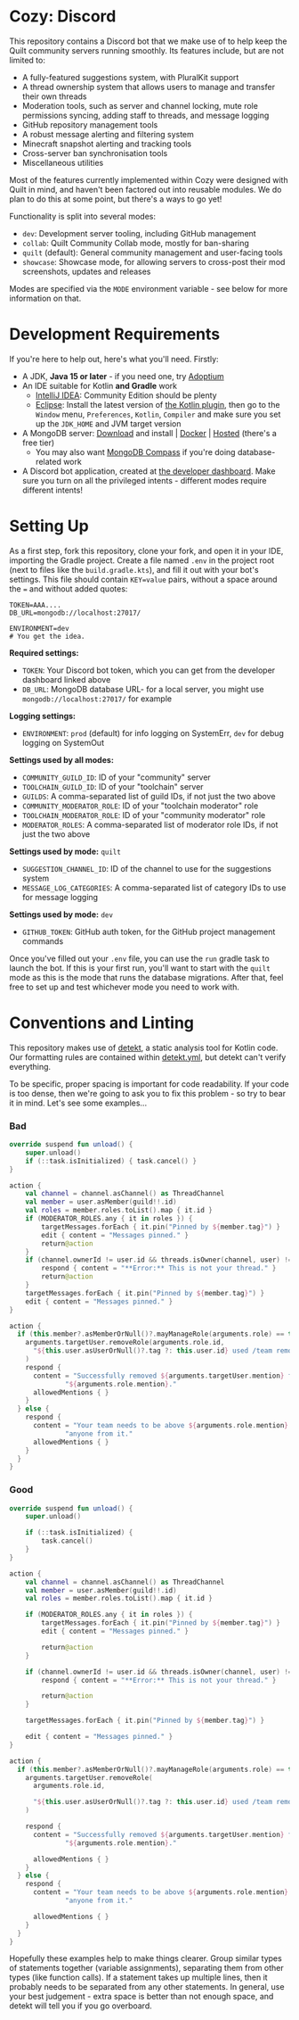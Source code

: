 # Cozy: Discord

This repository contains a Discord bot that we make use of to help keep the Quilt community servers running smoothly.
Its features include, but are not limited to:

* A fully-featured suggestions system, with PluralKit support
* A thread ownership system that allows users to manage and transfer their own threads
* Moderation tools, such as server and channel locking, mute role permissions syncing, adding staff to threads, and message logging
* GitHub repository management tools
* A robust message alerting and filtering system
* Minecraft snapshot alerting and tracking tools
* Cross-server ban synchronisation tools
* Miscellaneous utilities

Most of the features currently implemented within Cozy were designed with Quilt in mind, and haven't been factored out
into reusable modules. We do plan to do this at some point, but there's a ways to go yet!

Functionality is split into several modes:

* `dev`: Development server tooling, including GitHub management
* `collab`: Quilt Community Collab mode, mostly for ban-sharing
* `quilt` (default): General community management and user-facing tools
* `showcase`: Showcase mode, for allowing servers to cross-post their mod screenshots, updates and releases

Modes are specified via the `MODE` environment variable - see below for more information on that.

# Development Requirements

If you're here to help out, here's what you'll need. Firstly:

* A JDK, **Java 15 or later** - if you need one, try [Adoptium](https://adoptium.net/)
* An IDE suitable for Kotlin **and Gradle** work
  * [IntelliJ IDEA](https://www.jetbrains.com/idea/): Community Edition should be plenty
  * [Eclipse](https://www.eclipse.org/ide/): Install the latest version of [the Kotlin plugin](https://marketplace.eclipse.org/content/kotlin-plugin-eclipse), then go to the `Window` menu, `Preferences`, `Kotlin`, `Compiler` and make sure you set up the `JDK_HOME` and JVM target version
* A MongoDB server: [Download](https://www.mongodb.com/try/download/community) and install | [Docker](https://hub.docker.com/_/mongo) | [Hosted](https://www.mongodb.com/atlas/database) (there's a free tier)
  * You may also want [MongoDB Compass](https://www.mongodb.com/products/compass) if you're doing database-related work
* A Discord bot application, created at [the developer dashboard](https://discord.com/developers/applications). Make sure you turn on all the privileged intents - different modes require different intents!

# Setting Up

As a first step, fork this repository, clone your fork, and open it in your IDE, importing the Gradle project. Create
a file named `.env` in the project root (next to files like the `build.gradle.kts`), and fill it out with your bot's
settings. This file should contain `KEY=value` pairs, without a space around the `=` and without added quotes:

```dotenv
TOKEN=AAA....
DB_URL=mongodb://localhost:27017/

ENVIRONMENT=dev
# You get the idea.
```

**Required settings:**
* `TOKEN`: Your Discord bot token, which you can get from the developer dashboard linked above
* `DB_URL`: MongoDB database URL- for a local server, you might use `mongodb://localhost:27017/` for example

**Logging settings:**
* `ENVIRONMENT`: `prod` (default) for info logging on SystemErr, `dev` for debug logging on SystemOut
 
**Settings used by all modes:**
* `COMMUNITY_GUILD_ID`: ID of your "community" server
* `TOOLCHAIN_GUILD_ID`: ID of your "toolchain" server
* `GUILDS`: A comma-separated list of guild IDs, if not just the two above
* `COMMUNITY_MODERATOR_ROLE`: ID of your "toolchain moderator" role
* `TOOLCHAIN_MODERATOR_ROLE`: ID of your "community moderator" role
* `MODERATOR_ROLES`: A comma-separated list of moderator role IDs, if not just the two above

**Settings used by mode:** `quilt`
* `SUGGESTION_CHANNEL_ID`: ID of the channel to use for the suggestions system
* `MESSAGE_LOG_CATEGORIES`: A comma-separated list of category IDs to use for message logging

**Settings used by mode:** `dev`
* `GITHUB_TOKEN`: GitHub auth token, for the GitHub project management commands

Once you've filled out your `.env` file, you can use the `run` gradle task to launch the bot. If this is your first
run, you'll want to start with the `quilt` mode as this is the mode that runs the database migrations. After that,
feel free to set up and test whichever mode you need to work with.

# Conventions and Linting

This repository makes use of [detekt](https://detekt.github.io/detekt/), a static analysis tool for Kotlin code. Our
formatting rules are contained within [detekt.yml](detekt.yml), but detekt can't verify everything.

To be specific, proper spacing is important for code readability. If your code is too dense, then we're going to ask
you to fix this problem - so try to bear it in mind. Let's see some examples...

### Bad

```kotlin
override suspend fun unload() {
    super.unload()
    if (::task.isInitialized) { task.cancel() }
}
```

```kotlin
action {
    val channel = channel.asChannel() as ThreadChannel
    val member = user.asMember(guild!!.id)
    val roles = member.roles.toList().map { it.id }
    if (MODERATOR_ROLES.any { it in roles }) {
        targetMessages.forEach { it.pin("Pinned by ${member.tag}") }
        edit { content = "Messages pinned." }
        return@action
    }
    if (channel.ownerId != user.id && threads.isOwner(channel, user) != true) {
        respond { content = "**Error:** This is not your thread." }
        return@action
    }
    targetMessages.forEach { it.pin("Pinned by ${member.tag}") }
    edit { content = "Messages pinned." }
}
```

```kotlin
action {
  if (this.member?.asMemberOrNull()?.mayManageRole(arguments.role) == true) {
    arguments.targetUser.removeRole(arguments.role.id,
      "${this.user.asUserOrNull()?.tag ?: this.user.id} used /team remove"
    )
    respond {
      content = "Successfully removed ${arguments.targetUser.mention} from " +
              "${arguments.role.mention}."
      allowedMentions { }
    }
  } else {
    respond {
      content = "Your team needs to be above ${arguments.role.mention} in order to remove " +
              "anyone from it."
      allowedMentions { }
    }
  }
}
```

### Good

```kotlin
override suspend fun unload() {
    super.unload()

    if (::task.isInitialized) {
        task.cancel()
    }
}
```

```kotlin
action {
    val channel = channel.asChannel() as ThreadChannel
    val member = user.asMember(guild!!.id)
    val roles = member.roles.toList().map { it.id }

    if (MODERATOR_ROLES.any { it in roles }) {
        targetMessages.forEach { it.pin("Pinned by ${member.tag}") }
        edit { content = "Messages pinned." }

        return@action
    }

    if (channel.ownerId != user.id && threads.isOwner(channel, user) != true) {
        respond { content = "**Error:** This is not your thread." }

        return@action
    }

    targetMessages.forEach { it.pin("Pinned by ${member.tag}") }

    edit { content = "Messages pinned." }
}
```

```kotlin
action {
  if (this.member?.asMemberOrNull()?.mayManageRole(arguments.role) == true) {
    arguments.targetUser.removeRole(
      arguments.role.id,

      "${this.user.asUserOrNull()?.tag ?: this.user.id} used /team remove"
    )

    respond {
      content = "Successfully removed ${arguments.targetUser.mention} from " +
              "${arguments.role.mention}."

      allowedMentions { }
    }
  } else {
    respond {
      content = "Your team needs to be above ${arguments.role.mention} in order to remove " +
              "anyone from it."

      allowedMentions { }
    }
  }
}
```


Hopefully these examples help to make things clearer. Group similar types of statements together (variable assignments),
separating them from other types (like function calls). If a statement takes up multiple lines, then it probably needs
to be separated from any other statements. In general, use your best judgement - extra space is better than not enough
space, and detekt will tell you if you go overboard.
